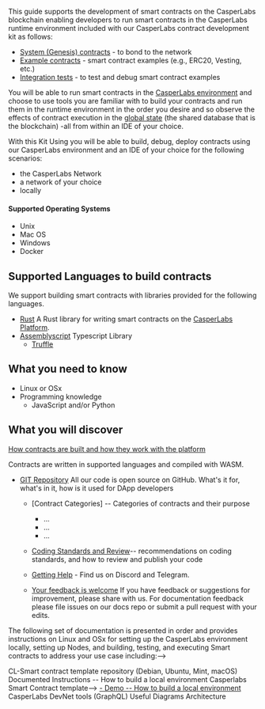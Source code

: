 This guide supports the development of smart contracts on the CasperLabs blockchain enabling developers to run smart contracts in the CasperLabs runtime environment included with our CasperLabs contract development kit as follows:

- [System (Genesis) contracts](https://github.com/CasperLabs/CasperLabs/tree/master/execution-engine/contracts/system) - to bond to the network
- [Example contracts](https://github.com/CasperLabs/CasperLabs/tree/master/execution-engine/contracts/examples) - smart contract examples (e.g., ERC20, Vesting, etc.)
- [Integration tests](...) - to test and debug smart contract examples

You will be able to run smart contracts in the [CasperLabs environment](https://clarity.casperlabs.io/#/) and choose to use tools you are familiar with to build your contracts and run them in the runtime environment in the order you desire and so observe the effects of contract execution in the [global state](https://techspec.casperlabs.io/en/latest/implementation/global-state.html) (the shared database that is the blockchain) -all from within an IDE of your choice.

With this Kit Using you will be able to build, debug, deploy contracts using our CasperLabs environment and an IDE of your choice for the following scenarios:

- the CasperLabs Network
- a network of your choice
- locally

#### Supported Operating Systems

- Unix
- Mac OS
- Windows
- Docker

## Supported Languages to build contracts
We support building smart contracts with libraries provided for the following languages.

- [Rust](...) A Rust library for writing smart contracts on the [CasperLabs Platform](https://techspec.casperlabs.io/).
- [Assemblyscript](https://github.com/AssemblyScript/assemblyscript) Typescript  Library
  - [Truffle](...)

## What you need to know

- Linux or OSx
- Programming knowledge
  - JavaScript and/or Python

## What you will discover

  [How contracts are built and how they work with the platform](https://github.com/CasperLabs/CasperLabs/tree/release-v0.12/execution-engine/contracts/examples)

Contracts are written in supported languages and compiled with WASM.

- [GIT Repository](https://github.com/CasperLabs/CasperLabs/tree/master)
    All our code is open source on GitHub. What's it for, what's in it, how is it used for DApp developers

  - [Contract Categories] -- Categories of contracts and their purpose
    - ...
    - ...
    - ...

  - [Coding Standards and Review](https://github.com/CasperLabs/CasperLabs/blob/dev/CONTRIBUTING.md)-- recommendations on coding standards, and how to review and publish your code

  - [Getting Help](https://github.com/CasperLabs/CasperLabs/tree/dev#getting-help) - Find us on Discord and Telegram.

  - [Your feedback is welcome](...) If you have feedback or suggestions for improvement, please share with us. For documentation feedback please file issues on our docs repo or submit a pull request with your edits.

The following set of documentation is presented in order and provides instructions on Linux and OSx for setting up the CasperLabs environment locally, setting up Nodes, and building, testing, and executing Smart contracts to address your use case including:-->

CL-Smart contract template repository (Debian, Ubuntu, Mint, macOS)
Documented Instructions -- How to build a local environment Casperlabs Smart Contract template-->
[- Demo -- How to build a local environment](...)
CasperLabs DevNet tools (GraphQL)
Useful Diagrams
Architecture



  <!--Technical Pre-requisites-->
<!---------------------------->

<!--- [Rust](https://www.rust-lang.org/tools/install)-->
<!--  - Cargo RPM-->
<!--  - -->
<!---  [IDE with Rust support](https://www.rust-lang.org/tools/install)-->
<!--- CasperLabs client-->
<!--  - Scala-->
<!--  - Python-->
<!--- Binaries with executables to install CasperLabs pre-built environment-->
<!--- CasperLabs Repository to build from source-->
